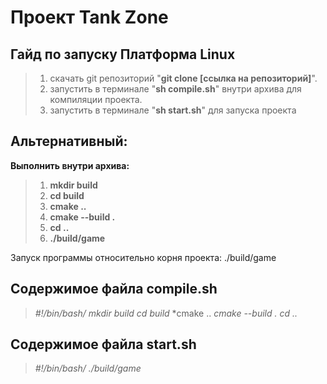 Проект Tank Zone
================

Гайд по запуску **Платформа Linux**
----------------
> 1. скачать git репозиторий "**git clone [ссылка на репозиторий]**".
> 2. запустить в терминале "**sh compile.sh**" внутри архива для компиляции проекта.
> 3. запустить в терминале "**sh start.sh**" для запуска проекта

Альтернативный:
---------------
**Выполнить внутри архива:**

> 1. **mkdir build**
> 2. **cd build**
> 3. **cmake ..**
> 4. **cmake --build .**
> 5. **cd ..**
> 6. **./build/game**


Запуск программы относительно корня проекта: ./build/game

Содержимое файла compile.sh
---------------
> *#!/bin/bash/*
> *mkdir build*
> *cd build*
> *cmake ..
> *cmake --build .*
> *cd ..*


Содержимое файла start.sh
---------------
> *#!/bin/bash/*
> *./build/game*
